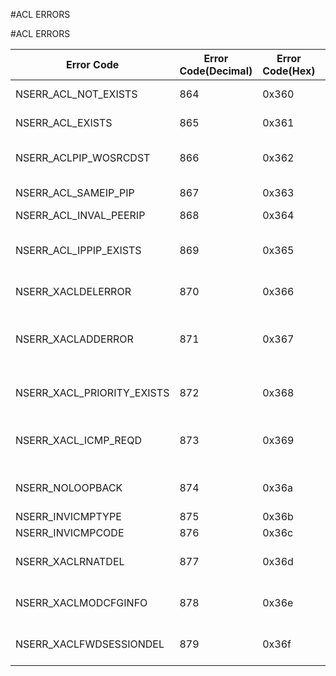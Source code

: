 #ACL ERRORS

#ACL ERRORS



<table><thead><tr><th>Error Code</th><th>Error Code(Decimal)</th><th>Error Code(Hex)</th><th>Error Message</th></tr></thead><tbody><tr><td>NSERR_ACL_NOT_EXISTS</td><td>864</td><td>0x360</td><td>ACL rule does not exist</td></tr><tr><td>NSERR_ACL_EXISTS</td><td>865</td><td>0x361</td><td>IP address has existing ACL rule</td></tr><tr><td>NSERR_ACLPIP_WOSRCDST</td><td>866</td><td>0x362</td><td>Peer IP cant be given without src/dst flag</td></tr><tr><td>NSERR_ACL_SAMEIP_PIP</td><td>867</td><td>0x363</td><td>IP address and peer IP cant be same</td></tr><tr><td>NSERR_ACL_INVAL_PEERIP</td><td>868</td><td>0x364</td><td>Invalid peer IP</td></tr><tr><td>NSERR_ACL_IPPIP_EXISTS</td><td>869</td><td>0x365</td><td>ACL with identical parameter specification already exists</td></tr><tr><td>NSERR_XACLDELERROR</td><td>870</td><td>0x366</td><td>ACL has already been removed</td></tr><tr><td>NSERR_XACLADDERROR</td><td>871</td><td>0x367</td><td>Src/DstPort or RedirectPort can be specified only if protocol is TCP (6) or UDP (17)</td></tr><tr><td>NSERR_XACL_PRIORITY_EXISTS</td><td>872</td><td>0x368</td><td>ACL with this priority already exists</td></tr><tr><td>NSERR_XACL_ICMP_REQD</td><td>873</td><td>0x369</td><td>ICMP type / code can be specified only if protocol is ICMP(1)</td></tr><tr><td>NSERR_NOLOOPBACK</td><td>874</td><td>0x36a</td><td>ACL cannot be configured on the loopback interface</td></tr><tr><td>NSERR_INVICMPTYPE</td><td>875</td><td>0x36b</td><td>Invalid ICMP type</td></tr><tr><td>NSERR_INVICMPCODE</td><td>876</td><td>0x36c</td><td>Invalid ICMP code</td></tr><tr><td>NSERR_XACLRNATDEL</td><td>877</td><td>0x36d</td><td>ACL is bounded to RNAT/LSN, cannot be removed</td></tr><tr><td>NSERR_XACLMODCFGINFO</td><td>878</td><td>0x36e</td><td>ACL modified, apply ACLs to activate change</td></tr><tr><td>NSERR_XACLFWDSESSIONDEL</td><td>879</td><td>0x36f</td><td>ACL is bounded to FORWARDSESSION, cannot be removed</td></tr></tbody></table>
